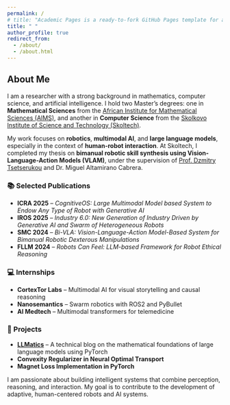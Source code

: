```yaml
---
permalink: /
# title: "Academic Pages is a ready-to-fork GitHub Pages template for academic personal websites"
title: " "
author_profile: true
redirect_from:
  - /about/
  - /about.html
---
```


<!--
This is the front page of a website that is powered by the [Academic Pages template](https://github.com/academicpages/academicpages.github.io) and hosted on GitHub pages. [GitHub pages](https://pages.github.com) is a free service in which websites are built and hosted from code and data stored in a GitHub repository, automatically updating when a new commit is made to the respository. This template was forked from the [Minimal Mistakes Jekyll Theme](https://mmistakes.github.io/minimal-mistakes/) created by Michael Rose, and then extended to support the kinds of content that academics have: publications, talks, teaching, a portfolio, blog posts, and a dynamically-generated CV. You can fork [this repository](https://github.com/academicpages/academicpages.github.io) right now, modify the configuration and markdown files, add your own PDFs and other content, and have your own site for free, with no ads! An older version of this template powers my own personal website at [stuartgeiger.com](http://stuartgeiger.com), which uses [this Github repository](https://github.com/staeiou/staeiou.github.io).

A data-driven personal website
======
Like many other Jekyll-based GitHub Pages templates, Academic Pages makes you separate the website's content from its form. The content & metadata of your website are in structured markdown files, while various other files constitute the theme, specifying how to transform that content & metadata into HTML pages. You keep these various markdown (.md), YAML (.yml), HTML, and CSS files in a public GitHub repository. Each time you commit and push an update to the repository, the [GitHub pages](https://pages.github.com/) service creates static HTML pages based on these files, which are hosted on GitHub's servers free of charge.

Many of the features of dynamic content management systems (like Wordpress) can be achieved in this fashion, using a fraction of the computational resources and with far less vulnerability to hacking and DDoSing. You can also modify the theme to your heart's content without touching the content of your site. If you get to a point where you've broken something in Jekyll/HTML/CSS beyond repair, your markdown files describing your talks, publications, etc. are safe. You can rollback the changes or even delete the repository and start over -- just be sure to save the markdown files! Finally, you can also write scripts that process the structured data on the site, such as [this one](https://github.com/academicpages/academicpages.github.io/blob/master/talkmap.ipynb) that analyzes metadata in pages about talks to display [a map of every location you've given a talk](https://academicpages.github.io/talkmap.html).

Getting started
======
1. Register a GitHub account if you don't have one and confirm your e-mail (required!)
1. Fork [this repository](https://github.com/academicpages/academicpages.github.io) by clicking the "fork" button in the top right.
1. Go to the repository's settings (rightmost item in the tabs that start with "Code", should be below "Unwatch"). Rename the repository "[your GitHub username].github.io", which will also be your website's URL.
1. Set site-wide configuration and create content & metadata (see below -- also see [this set of diffs](http://archive.is/3TPas) showing what files were changed to set up [an example site](https://getorg-testacct.github.io) for a user with the username "getorg-testacct")
1. Upload any files (like PDFs, .zip files, etc.) to the files/ directory. They will appear at https://[your GitHub username].github.io/files/example.pdf.
1. Check status by going to the repository settings, in the "GitHub pages" section

Site-wide configuration
------
The main configuration file for the site is in the base directory in [_config.yml](https://github.com/academicpages/academicpages.github.io/blob/master/_config.yml), which defines the content in the sidebars and other site-wide features. You will need to replace the default variables with ones about yourself and your site's github repository. The configuration file for the top menu is in [_data/navigation.yml](https://github.com/academicpages/academicpages.github.io/blob/master/_data/navigation.yml). For example, if you don't have a portfolio or blog posts, you can remove those items from that navigation.yml file to remove them from the header.

Create content & metadata
------
For site content, there is one markdown file for each type of content, which are stored in directories like _publications, _talks, _posts, _teaching, or _pages. For example, each talk is a markdown file in the [_talks directory](https://github.com/academicpages/academicpages.github.io/tree/master/_talks). At the top of each markdown file is structured data in YAML about the talk, which the theme will parse to do lots of cool stuff. The same structured data about a talk is used to generate the list of talks on the [Talks page](https://academicpages.github.io/talks), each [individual page](https://academicpages.github.io/talks/2012-03-01-talk-1) for specific talks, the talks section for the [CV page](https://academicpages.github.io/cv), and the [map of places you've given a talk](https://academicpages.github.io/talkmap.html) (if you run this [python file](https://github.com/academicpages/academicpages.github.io/blob/master/talkmap.py) or [Jupyter notebook](https://github.com/academicpages/academicpages.github.io/blob/master/talkmap.ipynb), which creates the HTML for the map based on the contents of the _talks directory).

**Markdown generator**

I have also created [a set of Jupyter notebooks](https://github.com/academicpages/academicpages.github.io/tree/master/markdown_generator
) that converts a CSV containing structured data about talks or presentations into individual markdown files that will be properly formatted for the Academic Pages template. The sample CSVs in that directory are the ones I used to create my own personal website at stuartgeiger.com. My usual workflow is that I keep a spreadsheet of my publications and talks, then run the code in these notebooks to generate the markdown files, then commit and push them to the GitHub repository.

How to edit your site's GitHub repository
------
Many people use a git client to create files on their local computer and then push them to GitHub's servers. If you are not familiar with git, you can directly edit these configuration and markdown files directly in the github.com interface. Navigate to a file (like [this one](https://github.com/academicpages/academicpages.github.io/blob/master/_talks/2012-03-01-talk-1.md) and click the pencil icon in the top right of the content preview (to the right of the "Raw | Blame | History" buttons). You can delete a file by clicking the trashcan icon to the right of the pencil icon. You can also create new files or upload files by navigating to a directory and clicking the "Create new file" or "Upload files" buttons.

Example: editing a markdown file for a talk
![Editing a markdown file for a talk](/images/editing-talk.png)

For more info
------
More info about configuring Academic Pages can be found in [the guide](https://academicpages.github.io/markdown/). The [guides for the Minimal Mistakes theme](https://mmistakes.github.io/minimal-mistakes/docs/configuration/) (which this theme was forked from) might also be helpful. -->

<!-- I am an enthusiastic researcher with a strong foundation in **Mathematical Sciences** and **Advanced Computational Science**. I hold a Master’s degree in Mathematical Sciences from the [African Institute for Mathematical Sciences (AIMS)](https://aims.ac.rw) in Kigali, Rwanda, and a second Master’s in Advanced Computational Science from the [Skolkovo Institute of Science and Technology (Skoltech)](https://new.skoltech.ru/en/) in Moscow, Russia.

My research interests lie at the intersection of robotics and large multimodal models, focusing on developing Vision-Language-Action Models (VLAM) for robotics applications. My recent thesis, supervised by [Prof. Dzmitry Tsetserukou](https://faculty.skoltech.ru/people/dzmitrytsetserukou), explored innovative approaches to robotic bimanual skill synthesis, contributing to the field of dexterous manipulation.

I have collaborated on various research projects, resulting in publications presented at international conferences. Notably, my work titled ["Bi-VLA: Vision-Language-Action Model-Based System for Bimanual Robotic Dexterous Manipulations"](https://arxiv.org/abs/2405.06039) will be published in the proceedings of the IEEE International Conference on Systems, Man, and Cybernetics (SMC 2024). Additionally, I co-authored the paper ["Robots Can Feel: LLM-based Framework for Robot Ethical Reasoning,"](https://arxiv.org/abs/2405.05824) to be presented at the IEEE International Conference on Foundation and Large Language Models (FLLM 2024).

I have been fortunate to receive guidance from esteemed advisors, including [Prof. Dzmitry Tsetserukou](https://faculty.skoltech.ru/people/dzmitrytsetserukou) at Skoltech and [Prof. Jodi Mead](https://jodimead.github.io/) at AIMS, whose mentorship has been invaluable in shaping my academic journey.

**I aspire to pursue a career in academia or within a research institution**, leveraging my technical skills in programming, simulation, and modeling to advance robotics and develop intelligent systems that interact seamlessly with their environments.

 -->

<!-- I hold a Master’s degree in **Mathematical Sciences** from the [African Institute for Mathematical Sciences (AIMS)](https://aims.ac.rw) in Kigali, Rwanda, and a second Master’s in **Advanced Computational Science** from the [Skolkovo Institute of Science and Technology (Skoltech)](https://new.skoltech.ru/en/) in Moscow, Russia. As an enthusiastic researcher, I possess a strong foundation in these fields.

My research interests lie at the intersection of robotics and large multimodal models, with a particular focus on developing Vision-Language-Action Models (VLAM) for robotics applications. My recent thesis, supervised by [Prof. Dzmitry Tsetserukou](https://faculty.skoltech.ru/people/dzmitrytsetserukou), explored innovative approaches to robotic bimanual skill synthesis, contributing significantly to the field of dexterous manipulation.

I have collaborated on various research projects, resulting in publications presented at international conferences. Notably, my work titled ["Bi-VLA: Vision-Language-Action Model-Based System for Bimanual Robotic Dexterous Manipulations"](https://arxiv.org/abs/2405.06039) will be published in the proceedings of the IEEE International Conference on Systems, Man, and Cybernetics (SMC 2024). Additionally, I co-authored the paper ["Robots Can Feel: LLM-based Framework for Robot Ethical Reasoning,"](https://arxiv.org/abs/2405.05824) which is set to be presented at the IEEE International Conference on Foundation and Large Language Models (FLLM 2024).

I have been fortunate to receive guidance from esteemed advisors, including [Prof. Dzmitry Tsetserukou](https://faculty.skoltech.ru/people/dzmitrytsetserukou) at Skoltech and [Prof. Jodi Mead](https://jodimead.github.io/) at AIMS, whose mentorship has been invaluable in shaping my academic journey.

I aspire to pursue a career in academia or within a research institution, leveraging my technical skills in programming, simulation, and modeling to advance robotics and develop intelligent systems that interact seamlessly with their environments. -->

## About Me

I am a researcher with a strong background in mathematics, computer science, and artificial intelligence. I hold two Master’s degrees: one in **Mathematical Sciences** from the [African Institute for Mathematical Sciences (AIMS)](https://aims.ac.rw), and another in **Computer Science** from the [Skolkovo Institute of Science and Technology (Skoltech)](https://www.skoltech.ru/en/).

My work focuses on **robotics**, **multimodal AI**, and **large language models**, especially in the context of **human-robot interaction**. At Skoltech, I completed my thesis on **bimanual robotic skill synthesis using Vision-Language-Action Models (VLAM)**, under the supervision of [Prof. Dzmitry Tsetserukou](https://faculty.skoltech.ru/people/dzmitrytsetserukou) and Dr. Miguel Altamirano Cabrera.

### 📚 Selected Publications

- **ICRA 2025** – _CognitiveOS: Large Multimodal Model based System to Endow Any Type of Robot with Generative AI_
- **IROS 2025** – _Industry 6.0: New Generation of Industry Driven by Generative AI and Swarm of Heterogeneous Robots_
- **SMC 2024** – _Bi-VLA: Vision-Language-Action Model-Based System for Bimanual Robotic Dexterous Manipulations_
- **FLLM 2024** – _Robots Can Feel: LLM-based Framework for Robot Ethical Reasoning_

### 💻 Internships

- **CortexTor Labs** – Multimodal AI for visual storytelling and causal reasoning
- **Nanosemantics** – Swarm robotics with ROS2 and PyBullet
- **AI Medtech** – Multimodal transformers for telemedicine

### 🔗 Projects

- **[LLMatics](https://llmatics.github.io/)** – A technical blog on the mathematical foundations of large language models using PyTorch
- **Convexity Regularizer in Neural Optimal Transport**
- **Magnet Loss Implementation in PyTorch**

I am passionate about building intelligent systems that combine perception, reasoning, and interaction. My goal is to contribute to the development of adaptive, human-centered robots and AI systems.
